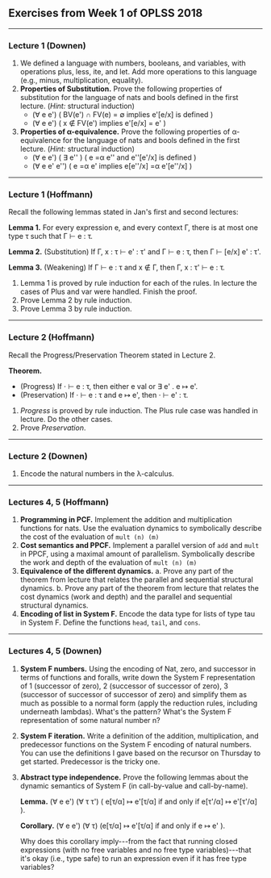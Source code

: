 ## Exercises from Week 1 of OPLSS 2018

---

### Lecture 1 (Downen)

1. We defined a language with numbers, booleans, and variables, with operations plus, less, ite, and let.  Add more operations to this language (e.g., minus, multiplication, equality).
2. **Properties of Substitution.** Prove the following properties of
   substitution for the language of nats and bools defined in the first lecture. (*Hint:* structural induction)
     + (∀ e  e') ( BV(e') ∩ FV(e) = ∅ implies e'[e/x] is defined )
     + (∀ e  e') ( x ∉ FV(e') implies e'[e/x] = e' )
3. **Properties of α-equivalence.** Prove the following properties of α-equivalence for the language of nats and bools defined in the first lecture. (*Hint:* structural induction)
   + (∀ e e') ( ∃ e'' ) ( e =α e'' and e''[e'/x] is defined )
   + (∀ e e' e'') ( e =α e' implies e[e''/x] =α e'[e''/x] )

---

### Lecture 1 (Hoffmann)

Recall the following lemmas stated in Jan's first and second lectures:

**Lemma 1.** For every expression e, and every context Γ, there is at most one type τ such that Γ ⊢ e : τ.

**Lemma 2.** (Substitution) If Γ, x : τ ⊢ e' : τ' and Γ ⊢ e : τ, then
Γ ⊢ [e/x] e' : τ'.

**Lemma 3.** (Weakening) If Γ ⊢ e : τ and x ∉ Γ, then Γ, x : τ' ⊢ e : τ.

1. Lemma 1 is proved by rule induction for each of the rules.  In lecture the cases of Plus and var were handled.  Finish the proof.
2. Prove Lemma 2 by rule induction.
3. Prove Lemma 3 by rule induction.

---

### Lecture 2 (Hoffmann)

Recall the Progress/Preservation Theorem stated in Lecture 2.

**Theorem.**
+ (Progress) If ⋅ ⊢ e : τ, then either e val or ∃ e' . e ↦ e'.
+ (Preservation) If ⋅ ⊢ e : τ and e ↦ e', then ⋅ ⊢ e' : τ.

1. *Progress* is proved by rule induction. The Plus rule case was handled in lecture.  Do the other cases.
2. Prove *Preservation*.

---

### Lecture 2 (Downen)
1. Encode the natural numbers in the λ-calculus.

---

### Lectures 4, 5 (Hoffmann)

1. **Programming in PCF.** Implement the addition and multiplication functions for nats. Use the evaluation dynamics to symbolically describe the cost of the evaluation of `mult (n) (m)`
2. **Cost semantics and PPCF.** Implement a parallel version of `add` and `mult` in PPCF, using a maximal amount of parallelism. Symbolically describe the work and depth of the evaluation of `mult (n) (m)`
3. **Equivalence of the different dynamics.**
   a. Prove any part of the theorem from lecture that relates the parallel and sequential structural dynamics.
   b. Prove any part of the theorem from lecture that relates the cost dynamics (work and depth) and the parallel and sequential structural dynamics.
4. **Encoding of list in System F.** Encode the data type for lists of type tau in System F. Define the functions `head`, `tail`, and `cons`.

---

### Lectures 4, 5 (Downen)

1. **System F numbers.** Using the encoding of Nat, zero, and successor in terms of functions and foralls, write down the System F representation of 1 (successor of zero), 2 (successor of successor of zero), 3 (successor of successor of successor of zero) and simplify them as much as possible to a normal form (apply the reduction rules, including underneath lambdas). What's the pattern? What's the System F representation of some natural number n?
2. **System F iteration.** Write a definition of the addition, multiplication, and predecessor functions on the System F encoding of natural numbers. You can use the definitions I gave based on the recursor on Thursday to get started. Predecessor is the tricky one.
3. **Abstract type independence.** Prove the following lemmas about the dynamic semantics of System F (in call-by-value and call-by-name).

   **Lemma.** (∀ e e') (∀ τ τ') ( e[τ/α] ↦ e'[τ/α] if and only if  e[τ'/α] ↦ e'[τ'/α] ).

   **Corollary.** (∀ e e') (∀ τ) (e[τ/α] ↦ e'[τ/α] if and only if e ↦ e' ).

   Why does this corollary imply---from the fact that running closed expressions (with no free variables and no free type variables)---that it's okay (i.e., type safe) to run an expression even if it has free type variables?
